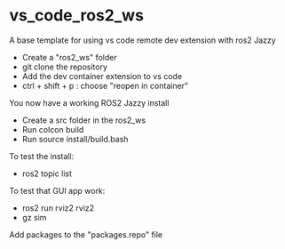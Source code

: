 # vs_code_ros2_ws
A base template for using vs code remote dev extension with ros2 Jazzy


- Create a "ros2_ws" folder
- git clone the repository
- Add the dev container extension to vs code
- ctrl + shift + p : choose "reopen in container"

You now have a working ROS2 Jazzy install 

- Create a src folder in the ros2_ws
- Run colcon build
- Run source install/build.bash

To test the install:
- ros2 topic list

To test that GUI app work:
- ros2 run rviz2 rviz2
- gz sim

Add packages to the "packages.repo" file

